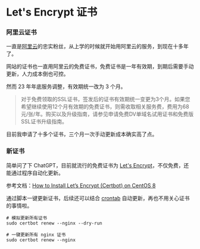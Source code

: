 # Let's Encrypt 证书

### 阿里云证书

一直是[阿里云](http://aliyun.com/)的忠实粉丝，从上学的时候就开始用阿里云的服务，到现在十多年了。

网站的证书也一直用阿里云的免费证书，免费证书是一年有效期，到期后需要手动更新，人力成本倒也可控。

<ImgView title="阿里云证书" url="https://2.z.wiki/autoupload/20240323/o3Zk.266X2442-image.png" />


然而 23 年年底服务调整，有效期统一改为 3 个月。

> 对于免费领取的SSL证书，签发后的证书有效期统一变更为3个月。如果您希望继续使用12个月有效期的免费证书，则需收取相关服务费，费用为68元/张/年。购买以及升级指南，请参见申请免费DV单域名试用证书和免费版SSL证书升级指南。

<ImgView title="阿里云证书" url="https://1.z.wiki/autoupload/20240323/UzdD.1028X1848-image.png" />

目前我申请了十多个证书，三个月一次手动更新成本确实高了点。

### 新证书

简单问了下 ChatGPT，目前就流行的免费证书为 [Let's Encrypt](https://letsencrypt.org/)，不仅免费，还能通过程序自动化更新。

<ImgView title="Let's Encrypt 证书" url="https://3.z.wiki/autoupload/20240323/PxjN.148X234-image.png" />



参考文档：[How to Install Let’s Encrypt (Certbot) on CentOS 8](https://tecadmin.net/how-to-install-certbot-on-centos-8/)


通过脚本一键更新证书，后续还可以结合 [crontab](https://z.wiki/snippets/shell/crontab.html) 自动更新，再也不用关心证书的事情啦。

<ImgView title="Let's Encrypt 证书" url="https://6.z.wiki/autoupload/20240323/rFHJ.600X1173-cert.gif" />


```shell
# 模拟更新所有证书
sudo certbot renew --nginx --dry-run

# 一键更新所有 nginx 证书
sudo certbot renew --nginx
```
